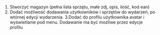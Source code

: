 1. Stworzyć magazyn (pełna lista sprzętu, małe zdj, opis, ilość, kod ean)
2. Dodać możliwość dodawania użytkowników i sprzętów do wydarzeń, po wtórnej edycji wydarzenia.
3.Dodać do profilu użytkownika avatar i wyświetlanie pod menu. Dodawanie ma być możliwe przez edycje profilu